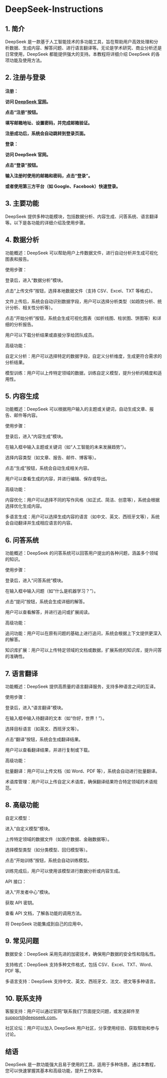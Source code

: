 # DeepSeek-Instructions
## 1. 简介
DeepSeek 是一款基于人工智能技术的多功能工具，旨在帮助用户高效处理和分析数据、生成内容、解答问题、进行语言翻译等。无论是学术研究、商业分析还是日常使用，DeepSeek 都能提供强大的支持。本教程将详细介绍 DeepSeek 的各项功能及使用方法。

## 2. 注册与登录
<h4>注册：

 访问 [DeepSeek 官网](https://www.deepseek.com)。

 点击“注册”按钮。

 填写邮箱地址、设置密码，并完成邮箱验证。

 注册成功后，系统会自动跳转到登录页面。

登录：

 访问 DeepSeek 官网。

 点击“登录”按钮。

 输入注册时使用的邮箱和密码，点击“登录”。

 或者使用第三方平台（如 Google、Facebook）快速登录。

## 3. 主要功能
DeepSeek 提供多种功能模块，包括数据分析、内容生成、问答系统、语言翻译等。以下是各功能的详细介绍及使用步骤。

## 4. 数据分析
功能概述：DeepSeek 可以帮助用户上传数据文件，进行自动分析并生成可视化图表和报告。

使用步骤：

 登录后，进入“数据分析”模块。

 点击“上传文件”按钮，选择本地数据文件（支持 CSV、Excel、TXT 等格式）。

 文件上传后，系统会自动识别数据字段，用户可以选择分析类型（如趋势分析、统计分析、相关性分析等）。

 点击“开始分析”按钮，系统会生成可视化图表（如折线图、柱状图、饼图等）和详细的分析报告。

 用户可以下载分析结果或直接分享给团队成员。

高级功能：

 自定义分析：用户可以选择特定的数据字段，自定义分析维度，生成更符合需求的分析结果。

 模型训练：用户可以上传特定领域的数据，训练自定义模型，提升分析的精度和适用性。

## 5. 内容生成
功能概述：DeepSeek 可以根据用户输入的主题或关键词，自动生成文章、报告、邮件等内容。

使用步骤：

 登录后，进入“内容生成”模块。

 在输入框中输入主题或关键词（如“人工智能的未来发展趋势”）。

 选择内容类型（如文章、报告、邮件、博客等）。

 点击“生成”按钮，系统会自动生成相关内容。

 用户可以查看生成的内容，并进行编辑、保存或导出。

高级功能：

 内容优化：用户可以选择不同的写作风格（如正式、简洁、创意等），系统会根据选择优化生成内容。

 多语言生成：用户可以选择生成内容的语言（如中文、英文、西班牙文等），系统会自动翻译并生成相应语言的内容。

## 6. 问答系统
功能概述：DeepSeek 的问答系统可以回答用户提出的各种问题，涵盖多个领域的知识。

使用步骤：

 登录后，进入“问答系统”模块。

 在输入框中输入问题（如“什么是机器学习？”）。

 点击“提问”按钮，系统会生成详细的解答。

 用户可以查看解答，并进行追问或扩展阅读。

高级功能：

 追问功能：用户可以在原有问题的基础上进行追问，系统会根据上下文提供更深入的解答。

 知识库扩展：用户可以上传特定领域的文档或数据，扩展系统的知识库，提升问答的准确性。

## 7. 语言翻译
功能概述：DeepSeek 提供高质量的语言翻译服务，支持多种语言之间的互译。

使用步骤：

 登录后，进入“语言翻译”模块。

 在输入框中输入待翻译的文本（如“你好，世界！”）。

 选择目标语言（如英文、西班牙文等）。

 点击“翻译”按钮，系统会生成翻译结果。

 用户可以查看翻译结果，并进行复制或下载。

高级功能：

 批量翻译：用户可以上传文档（如 Word、PDF 等），系统会自动进行批量翻译。

 术语库管理：用户可以上传自定义术语库，确保翻译结果符合特定领域的术语规范。

## 8. 高级功能
自定义模型：

 进入“自定义模型”模块。

 上传特定领域的数据文件（如医疗数据、金融数据等）。

 选择模型类型（如分类模型、回归模型等）。

 点击“开始训练”按钮，系统会自动训练模型。

 训练完成后，用户可以使用该模型进行数据分析或内容生成。

API 接口：

 进入“开发者中心”模块。

 获取 API 密钥。

 查看 API 文档，了解各功能的调用方法。

 将 DeepSeek 功能集成到自己的应用中。

## 9. 常见问题
数据安全：DeepSeek 采用先进的加密技术，确保用户数据的安全性和隐私性。

支持格式：DeepSeek 支持多种文件格式，包括 CSV、Excel、TXT、Word、PDF 等。

多语言支持：DeepSeek 支持中文、英文、西班牙文、法文、德文等多种语言。

## 10. 联系支持
客服支持：用户可以通过官网“联系我们”页面提交问题，或发送邮件至 support@deepseek.com。

社区论坛：用户可以加入 DeepSeek 用户社区，分享使用经验、获取帮助和参与讨论。

## 结语
DeepSeek 是一款功能强大且易于使用的工具，适用于多种场景。通过本教程，您可以快速掌握其基本和高级功能，提升工作效率。
